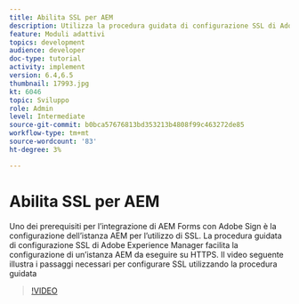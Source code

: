 ```yaml
---
title: Abilita SSL per AEM
description: Utilizza la procedura guidata di configurazione SSL di Adobe Experience Manager per impostare un'istanza AEM da eseguire su HTTPS.
feature: Moduli adattivi
topics: development
audience: developer
doc-type: tutorial
activity: implement
version: 6.4,6.5
thumbnail: 17993.jpg
kt: 6046
topic: Sviluppo
role: Admin
level: Intermediate
source-git-commit: b0bca57676813bd353213b4808f99c463272de85
workflow-type: tm+mt
source-wordcount: '83'
ht-degree: 3%

---
```



# Abilita SSL per AEM

Uno dei prerequisiti per l’integrazione di AEM Forms con Adobe Sign è la configurazione dell’istanza AEM per l’utilizzo di SSL. La procedura guidata di configurazione SSL di Adobe Experience Manager facilita la configurazione di un’istanza AEM da eseguire su HTTPS.
Il video seguente illustra i passaggi necessari per configurare SSL utilizzando la procedura guidata

>[!VIDEO](https://video.tv.adobe.com/v/17993/?quality=9&learn=on)